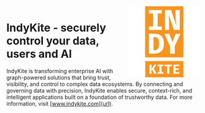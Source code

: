 <div align="left">
<img src="https://github.com/indykite/.github/blob/f6f84bf6766bec2e37a305c29e730c8d18909986/assets/squareformatlogo.png" width=185px height=185px alt="IndyKite Orange Logo" align="right">
</div>  

 
<div align="left">
 
# IndyKite - securely control your data, users and AI

IndyKite is transforming enterprise AI with graph-powered solutions that bring trust, visibility, and control to complex data ecosystems. By connecting and governing data with precision, IndyKite enables secure, context-rich, and intelligent applications built on a foundation of trustworthy data.
For more information, visit [www.indykite.com](url).
 
  
</div>

